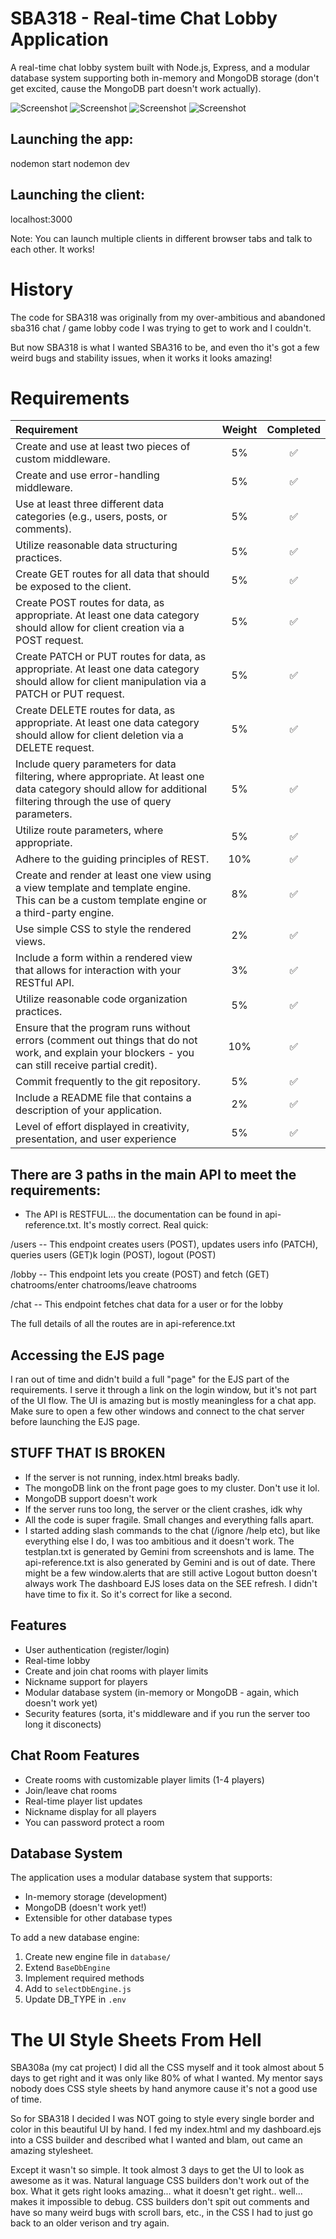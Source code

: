 # SBA318 - Real-time Chat Lobby Application

A real-time chat lobby system built with Node.js, Express, and a
modular database system supporting both in-memory and MongoDB
storage (don't get excited, cause the MongoDB part doesn't work actually).

![Screenshot](login-screen.png)
![Screenshot](registration-screen.png)
![Screenshot](lobby-screen.png)
![Screenshot](settings-screen.png)

## Launching the app:

nodemon start
nodemon dev

## Launching the client:

localhost:3000

Note: You can launch multiple clients in different browser tabs and
talk to each other.  It works!

# History

The code for SBA318 was originally from my over-ambitious and abandoned
sba316 chat / game lobby code I was trying to get to work and I
couldn't.

But now SBA318 is what I wanted SBA316 to be, and even tho it's
got a few weird bugs and stability issues, when it works it
looks amazing!

# Requirements

| Requirement | Weight | Completed |
| :--- | :---: | :---: |
| Create and use at least two pieces of custom middleware. | 5% | ✅ |
| Create and use error-handling middleware. | 5% | ✅ |
| Use at least three different data categories (e.g., users, posts, or comments). | 5% | ✅ |
| Utilize reasonable data structuring practices. | 5% | ✅ |
| Create GET routes for all data that should be exposed to the client. | 5% | ✅ |
| Create POST routes for data, as appropriate. At least one data category should allow for client creation via a POST request. | 5% | ✅ |
| Create PATCH or PUT routes for data, as appropriate. At least one data category should allow for client manipulation via a PATCH or PUT request. | 5% | ✅ |
| Create DELETE routes for data, as appropriate. At least one data category should allow for client deletion via a DELETE request. | 5% | ✅ |
| Include query parameters for data filtering, where appropriate. At least one data category should allow for additional filtering through the use of query parameters. | 5% | ✅ |
| Utilize route parameters, where appropriate. | 5% | ✅ |
| Adhere to the guiding principles of REST. | 10% | ✅ |
| Create and render at least one view using a view template and template engine. This can be a custom template engine or a third-party engine. | 8% | ✅ |
| Use simple CSS to style the rendered views. | 2% | ✅ |
| Include a form within a rendered view that allows for interaction with your RESTful API. | 3%  | ✅ |
| Utilize reasonable code organization practices. | 5% | ✅ |
| Ensure that the program runs without errors (comment out things that do not work, and explain your blockers - you can still receive partial credit). | 10% | ✅ |
| Commit frequently to the git repository. | 5% | ✅ |
| Include a README file that contains a description of your application. | 2% | ✅ |
| Level of effort displayed in creativity, presentation, and user experience | 5% | ✅ |


## There are 3 paths in the main API to meet the requirements:

- The API is RESTFUL... the documentation can be found in api-reference.txt.  It's mostly
correct.  Real quick:

/users
-- This endpoint creates users (POST), updates users info (PATCH), queries users (GET)k
login (POST), logout (POST)

/lobby
-- This endpoint lets you create (POST) and fetch (GET) chatrooms/enter chatrooms/leave chatrooms

/chat
-- This endpoint fetches chat data for a user or for the lobby

The full details of all the routes are in api-reference.txt


## Accessing the EJS page

I ran out of time and didn't build a full "page" for the EJS part of the requirements.  I serve
it through a link on the login window, but it's not part of the UI flow.  The UI is amazing
but is mostly meaningless for a chat app.  Make sure to open a few other
windows and connect to the chat server before launching the EJS page.

## STUFF THAT IS BROKEN

- If the server is not running, index.html breaks badly.
- The mongoDB link on the front page goes to my cluster.  Don't use it lol.
- MongoDB support doesn't work
- If the server runs too long, the server or the client crashes, idk why
- All the code is super fragile. Small changes and everything falls apart.
- I started adding slash commands to the chat (/ignore /help etc), but like
  everything else I do, I was too ambitious and it doesn't work.
  The testplan.txt is generated by Gemini from screenshots and is lame.
  The api-reference.txt is also generated by Gemini and is out of date.
  There might be a few window.alerts that are still active
  Logout button doesn't always work
  The dashboard EJS loses data on the SEE refresh.  I didn't have time to fix it.
  So it's correct for like a second.

## Features

- User authentication (register/login)
- Real-time lobby
- Create and join chat rooms with player limits
- Nickname support for players
- Modular database system (in-memory or MongoDB - again, which doesn't work yet)
- Security features (sorta, it's middleware and if you run the server too long it disconects)

## Chat Room Features

- Create rooms with customizable player limits (1-4 players)
- Join/leave chat rooms
- Real-time player list updates
- Nickname display for all players
- You can password protect a room

## Database System

The application uses a modular database system that supports:
- In-memory storage (development)
- MongoDB (doesn't work yet!)
- Extensible for other database types

To add a new database engine:
1. Create new engine file in `database/`
2. Extend `BaseDbEngine`
3. Implement required methods
4. Add to `selectDbEngine.js`
5. Update DB_TYPE in `.env`


# The UI Style Sheets From Hell

SBA308a (my cat project) I did all the CSS myself and it took
almost about 5 days to get right and it was only like 80% of what
I wanted. My mentor says nobody does CSS style sheets by hand
anymore cause it's not a good use of time.

So for SBA318 I decided I was NOT going to style every single border
and color in this beautiful UI by hand.  I fed my index.html and my
dashboard.ejs into a CSS builder and described what I wanted and blam,
out came an amazing stylesheet.

Except it wasn't so simple.  It took almost 3 days to get the UI to
look as awesome as it was. Natural language CSS builders don't
work out of the box.  What it gets right looks amazing... what it
doesn't get right.. well... makes it impossible to debug. CSS builders
don't spit out comments and have so many weird bugs with scroll bars, 
etc., in the CSS I had to just go back to an older verison and try again.